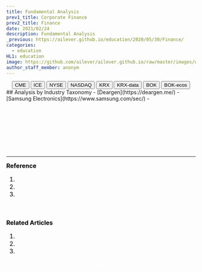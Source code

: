 ```yaml
---
title: Fundamental Analysis
prev1_title: Corporate Finance
prev2_title: Finance
date: 2021/02/24
description: Fundamental Analysis
_previous: https://ailever.github.io/education/2020/05/30/Finance/
categories:
  - education
HL1: education
image: https://github.com/ailever/ailever.github.io/raw/master/images/unsplash/gray_Finance.png
author_staff_member: anonym
---
```


<!-- Top Block -->
<div align="center" class="top_btn_box">
  <button class="top_btn" type="button" onclick="location.href='https://www.cmegroup.com/'">CME</button>
  <button class="top_btn" type="button" onclick="location.href='https://www.theice.com/index'">ICE</button>
  <button class="top_btn" type="button" onclick="location.href='https://www.nyse.com/index'">NYSE</button>
  <button class="top_btn" type="button" onclick="location.href='https://www.nasdaq.com/'">NASDAQ</button>  
  <button class="top_btn" type="button" onclick="location.href='http://www.krx.co.kr/main/main.jsp'">KRX</button>
  <button class="top_btn" type="button" onclick="location.href='http://data.krx.co.kr/contents/MDC/MAIN/main/index.cmd'">KRX-data</button>
  <button class="top_btn" type="button" onclick="location.href='http://www.bok.or.kr/portal/main/main.do'">BOK</button>
  <button class="top_btn" type="button" onclick="location.href='http://ecos.bok.or.kr/'">BOK-ecos</button>
</div>
<!-- Top Block -->
## Analysis by Industry Taxonomy
- [Deargen](https://deargen.me/)
- [Samsung Electronics](https://www.samsung.com/sec/)
- 
<!-- Content Block -->
<div align="left" style="font-size:medium;font-weight:normal;color:black;background-color:unset;">　<br><br></div>
<div align="left" style="font-size:medium;font-weight:normal;color:black;background-color:unset;">　<br><br></div>
<div align="left" style="font-size:medium;font-weight:normal;color:black;background-color:unset;">　<br><br></div>
<!-- Content Block -->

---

<!-- Reference Block -->
<div align="left" style="font-size:medium;font-weight:normal;color:black;background-color:unset;">
<b>Reference</b>
<ol>
  <li></li>
  <li></li>
  <li></li>
</ol>
<br><br></div>
<!-- Reference Block -->

<!-- Article Block -->
<div align="left" style="font-size:medium;font-weight:normal;color:black;background-color:unset;">
<b>Related Articles</b>
<ol>
  <li></li>
  <li></li>
  <li></li>
</ol>
</div>
<!-- Article Block -->

<!-- Bottom Block -->
<div align="center" class="bottom_btn_box">
  <span class="bottom_btn"><a href="https://github.com/ailever/ailever.github.io/blob/master/_posts/education/2021-02-24-_FI-cf-en-fundamental-analysis.md" target="_blank" style="color:white">Edit</a></span>
</div>
<!-- Bottom Block -->

<!-- Notice
# Mathematical Expression
- outline : $  $
- inline  : $$  $$

# Default Div Tag
- align : left, right, center
- font-size : xx-small, x-small, small, medium, large, x-large, xx-large
- font-weight : normal, bold
- color : red, orange, yellow, green, cyan, blue, purple, pink, white, gray, brown
- background-color : red, orange, yellow, green, cyan, blue, purple, pink, white, gray, brown

# Html Ref
- color code : https://htmlcolorcodes.com/
- tags : https://www.w3schools.com/tags/default.asp
- attributes : https://www.w3schools.com/tags/ref_attributes.asp
Notice -->


